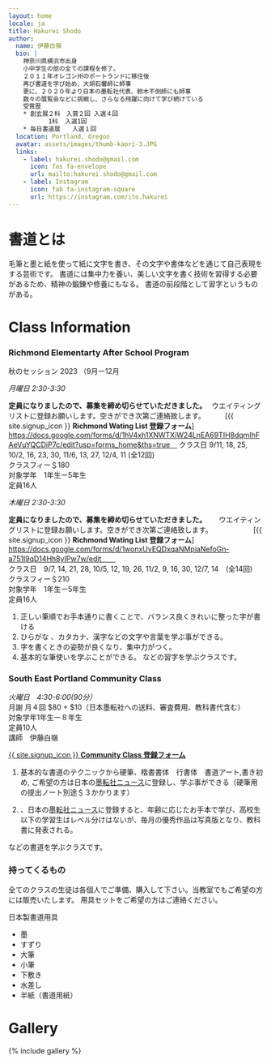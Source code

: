 ```yaml
---
layout: home
locale: ja
title: Hakurei Shodo
author:
  name: 伊藤白嶺
  bio: |
    神奈川県横浜市出身
    小中学生の部の全ての課程を修了。
    ２０１１年オレゴン州のポートランドに移住後
    再び書道を学び始め、大胡石馨師に師事
    更に、２０２０年より日本の墨転社代表、鈴木不倒師にも師事
    数々の展覧会などに挑戦し、さらなる飛躍に向けて学び続けている  
    受賞歴
    * 創玄展２科　入賞２回 入選４回
           1科  入選1回
    * 毎日書道展　　入選１回
  location: Portland, Oregon
  avatar: assets/images/thumb-kaori-3.JPG
  links:
    - label: hakurei.shodo@gmail.com
      icon: fas fa-envelope
      url: mailto:hakurei.shodo@gmail.com
    - label: Instagram
      icon: fab fa-instagram-square
      url: https://instagram.com/ito.hakurei
---
```


# 書道とは
毛筆と墨と紙を使って紙に文字を書き、その文字や書体などを通じて自己表現をする芸術です。
書道には集中力を養い、美しい文字を書く技術を習得する必要があるため、精神の鍛錬や修養にもなる。
書道の前段階として習字というものがある。

# Class Information

### Richmond Elementarty After School Program
秋のセッション 2023 （9月ー12月　　

*月曜日  2:30-3:30*   

**定員になりましたので、募集を締め切らせていただきました。**　
ウエイティングリストに登録お願いします。空きができ次第ご連絡致します。　　　
[{{ site.signup_icon }} **Richmond Wating List 登録フォーム**]　　
https://docs.google.com/forms/d/1hV4xh1XNWTXiW24LnEA69TIH8dqmIhFAeVuYQCDiP7c/edit?usp=forms_home&ths=true　
クラス日  9/11, 18, 25, 10/2, 16, 23, 30, 11/6, 13, 27, 12/4, 11  (全12回)    
クラスフィー＄180   
対象学年　1年生ー5年生      
定員16人     


*木曜日  2:30-3:30*  

**定員になりましたので、募集を締め切らせていただきました。**　　 
ウエイティングリストに登録お願いします。空きができ次第ご連絡致します。　　　　　　
[{{ site.signup_icon }} **Richmond Wating List 登録フォーム**]　　　　
https://docs.google.com/forms/d/1wonxUvEQDxqaNMpiaNefoGn-a751l9qD14Hh8yIPw7w/edit　　  
クラス日　9/7, 14, 21, 28, 10/5, 12, 19, 26, 11/2, 9, 16, 30, 12/7, 14　(全14回)  
クラスフィー＄210  
対象学年　1年生ー5年生   
定員16人    

1. 正しい筆順でお手本通りに書くことで、バランス良くきれいに整った字が書ける
1. ひらがな 、カタカナ、漢字などの文字や言葉を学ぶ事ができる。
1. 字を書くときの姿勢が良くなり、集中力がつく。
1. 基本的な筆使いを学ぶことができる。
などの習字を学ぶクラスです。

### South East Portland Community Class
*火曜日　4:30-6:00(90分）*  
月謝 月４回 $80 + $10（日本墨転社への送料、審査費用、教科書代含む）  
対象学年1年生ー８年生  
定員10人  
講師　伊藤白嶺

[{{ site.signup_icon }} **Community Class 登録フォーム**](https://docs.google.com/forms/d/e/1FAIpQLScurAdwcBXua-8XVPtv0IQVKDor9nW6C7T8IkEdIVvplwct5w/viewform?usp=sf_link)


1. 基本的な書道のテクニックから硬筆、楷書書体　行書体　書道アート,書き初め, ご希望の方は日本の[墨転社ニュース](https://www.bokutensha.com)に登録し、学ぶ事ができる（硬筆用の提出ノート別途＄３かかります）

1. 、日本の[墨転社ニュース](https://www.bokutensha.com)に登録すると、年齢に応じたお手本で学び、高校生以下の学習生はレベル分けはないが、毎月の優秀作品は写真版となり、教科書に発表される。

などの書道を学ぶクラスです。

### 持ってくるもの
全てのクラスの生徒は各個人でご準備、購入して下さい。当教室でもご希望の方には販売いたします。
用具セットをご希望の方はご連絡ください。

日本製書道用具
* 墨
* すずり
* 大筆
* 小筆
* 下敷き
* 水差し
* 半紙（書道用紙）

# Gallery

{% include gallery %}
